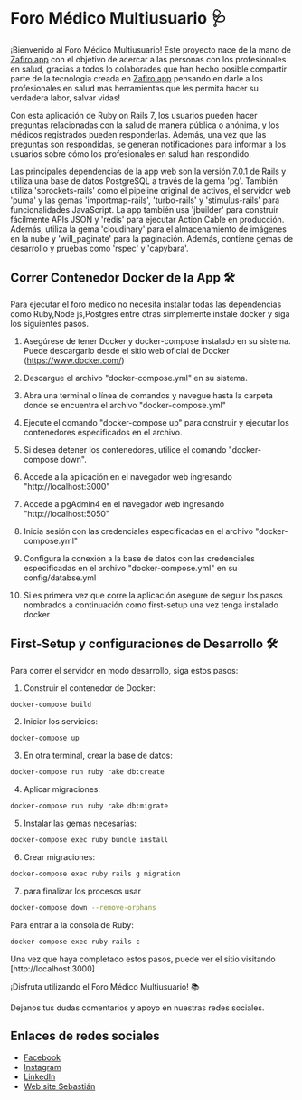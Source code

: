 # Foro Médico Multiusuario 🩺

¡Bienvenido al Foro Médico Multiusuario! Este proyecto nace de la mano de [Zafiro app](https://zafiroapp.com) con el objetivo de acercar a las personas con los profesionales en salud, gracias a todos lo colaborades que han hecho posible compartir parte de la tecnologia creada en [Zafiro app](https://zafiroapp.com) pensando en darle a los profesionales en salud mas herramientas que les permita hacer su verdadera labor, salvar vidas!

Con esta aplicación de Ruby on Rails 7, los usuarios pueden hacer preguntas relacionadas con la salud de manera pública o anónima, y los médicos registrados pueden responderlas. Además, una vez que las preguntas son respondidas, se generan notificaciones para informar a los usuarios sobre cómo los profesionales en salud han respondido.


Las principales dependencias de la app web son la versión 7.0.1 de Rails y utiliza una base de datos PostgreSQL a través de la gema 'pg'. También utiliza 'sprockets-rails' como el pipeline original de activos, el servidor web 'puma' y las gemas 'importmap-rails', 'turbo-rails' y 'stimulus-rails' para funcionalidades JavaScript. La app también usa 'jbuilder' para construir fácilmente APIs JSON y 'redis' para ejecutar Action Cable en producción. Además, utiliza la gema 'cloudinary' para el almacenamiento de imágenes en la nube y 'will_paginate' para la paginación. Además, contiene gemas de desarrollo y pruebas como 'rspec' y 'capybara'.

## Correr Contenedor Docker de la App 🛠️
   Para ejecutar el foro medico no necesita instalar todas las dependencias como Ruby,Node js,Postgres entre otras simplemente instale docker y siga los siguientes pasos.

   1. Asegúrese de tener Docker y docker-compose instalado en su sistema. Puede descargarlo desde el sitio web oficial de Docker (https://www.docker.com/)

   2. Descargue el archivo "docker-compose.yml" en su sistema.

   3. Abra una terminal o línea de comandos y navegue hasta la carpeta donde se encuentra el archivo "docker-compose.yml"

   4. Ejecute el comando "docker-compose up" para construir y ejecutar los contenedores especificados en el archivo.

   5. Si desea detener los contenedores, utilice el comando "docker-compose down".

   6. Accede a la aplicación en el navegador web ingresando "http://localhost:3000"

   7. Accede a pgAdmin4 en el navegador web ingresando "http://localhost:5050"

   8. Inicia sesión con las credenciales especificadas en el archivo "docker-compose.yml" 

   9. Configura la conexión a la base de datos con las credenciales especificadas en el archivo "docker-compose.yml" en su config/databse.yml

   10. Si es primera vez que corre la aplicación asegure de seguir los pasos nombrados a continuación como first-setup una vez tenga instalado docker

## First-Setup y configuraciones de Desarrollo 🛠️

Para correr el servidor en modo desarrollo, siga estos pasos:

1. Construir el contenedor de Docker:
```bash
docker-compose build
```
2. Iniciar los servicios:
```bash
docker-compose up
```
3. En otra terminal, crear la base de datos:
```bash
docker-compose run ruby rake db:create
```
4. Aplicar migraciones:
```bash
docker-compose run ruby rake db:migrate
```
5. Instalar las gemas necesarias:
```bash
docker-compose exec ruby bundle install
```
6. Crear migraciones:
```bash
docker-compose exec ruby rails g migration
```

7. para finalizar los procesos usar
```bash
docker-compose down --remove-orphans
```

Para entrar a la consola de Ruby:
```bash
docker-compose exec ruby rails c
```

Una vez que haya completado estos pasos, puede ver el sitio visitando [http://localhost:3000]



¡Disfruta utilizando el Foro Médico Multiusuario! 📚

Dejanos tus dudas comentarios y apoyo en nuestras redes sociales.


## Enlaces de redes sociales 
- [Facebook](https://www.facebook.com/Zafiroaplicacion/)
- [Instagram](https://www.instagram.com/zafiroapp/?hl=es)
- [LinkedIn](https://www.linkedin.com/company/zafiroapp?)
- [Web site Sebastián](https://sebastian-agudelo.web.app/)